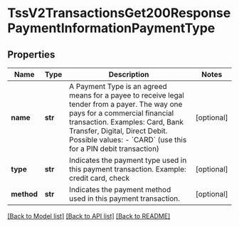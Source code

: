 # TssV2TransactionsGet200ResponsePaymentInformationPaymentType

## Properties
Name | Type | Description | Notes
------------ | ------------- | ------------- | -------------
**name** | **str** | A Payment Type is an agreed means for a payee to receive legal tender from a payer. The way one pays for a commercial financial transaction. Examples: Card, Bank Transfer, Digital, Direct Debit. Possible values: - &#x60;CARD&#x60; (use this for a PIN debit transaction)  | [optional] 
**type** | **str** | Indicates the payment type used in this payment transaction. Example: credit card, check | [optional] 
**method** | **str** | Indicates the payment method used in this payment transaction. | [optional] 

[[Back to Model list]](../README.md#documentation-for-models) [[Back to API list]](../README.md#documentation-for-api-endpoints) [[Back to README]](../README.md)


